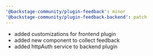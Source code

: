 ```yaml
---
'@backstage-community/plugin-feedback': minor
'@backstage-community/plugin-feedback-backend': patch
---
```


- added customizations for frontend plugin
- added new component to collect feedback
- added httpAuth service to backend plugin
